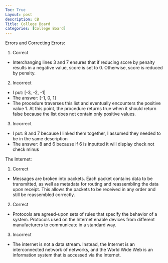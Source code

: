 ```yaml
---
Toc: True
Layout: post
description: CB
Title: College Board
categories: [College Board]
---
```


Errors and Correcting Errors:

1. Correct
- Interchanging lines 3 and 7 ensures that if reducing score by penalty results in a negative value, score is set to 0. Otherwise, score is reduced by penalty.

2. Incorrect
- I put: [-3, -2, -1]
- The answer: [-1, 0, 1]
- The procedure traverses this list and eventually encounters the positive value 1. At this point, the procedure returns true when it should return false because the list does not contain only positive values.

3. Incorrect
- I put: 8 and 7 because I linked them together, I assumed they needed to be in the same description
- The answer: 8 and 6 because if 6 is inputted it will display check not check minus

The Internet:

1. Correct
- Messages are broken into packets. Each packet contains data to be transmitted, as well as metadata for routing and reassembling the data upon receipt. This allows the packets to be received in any order and still be reassembled correctly.

2. Correct
- Protocols are agreed-upon sets of rules that specify the behavior of a system. Protocols used on the Internet enable devices from different manufacturers to communicate in a standard way.

3. Incorrect
- The internet is not a data stream. Instead, the Internet is an interconnected network of networks, and the World Wide Web is an information system that is accessed via the Internet.
